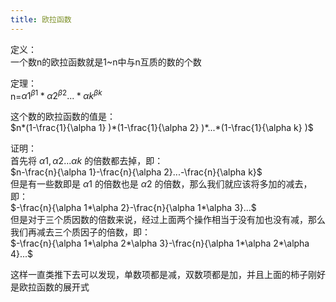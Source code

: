 ```yaml
---
title: 欧拉函数
---
```


定义：  
一个数n的欧拉函数就是1~n中与n互质的数的个数  

定理：  
n=$\alpha 1^{\beta 1} *\alpha 2^{\beta 2}...*\alpha k^{\beta k}$  

这个数的欧拉函数的值是：  
$n*(1-\frac{1}{\alpha 1} )*(1-\frac{1}{\alpha 2} )*...*(1-\frac{1}{\alpha k} )$  

证明：  
首先将 $\alpha 1,\alpha 2...\alpha k$ 的倍数都去掉，即：  
$n-\frac{n}{\alpha 1}-\frac{n}{\alpha 2}...-\frac{n}{\alpha k}$  
但是有一些数即是 $\alpha 1$ 的倍数也是  $\alpha 2$ 的倍数，那么我们就应该将多加的减去，即：  
$-\frac{n}{\alpha 1*\alpha 2}-\frac{n}{\alpha 1*\alpha 3}...$  
但是对于三个质因数的倍数来说，经过上面两个操作相当于没有加也没有减，那么我们再减去三个质因子的倍数，即：  
$-\frac{n}{\alpha 1*\alpha 2*\alpha 3}-\frac{n}{\alpha 1*\alpha 2*\alpha 4}...$  

这样一直类推下去可以发现，单数项都是减，双数项都是加，并且上面的柿子刚好是欧拉函数的展开式  

















